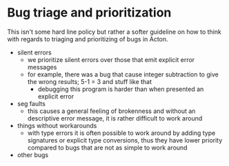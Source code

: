 # Bug triage and prioritization

This isn't some hard line policy but rather a softer guideline on how to think
with regards to triaging and prioritizing of bugs in Acton.

- silent errors
  - we prioritize silent errors over those that emit explicit error messages
  - for example, there was a bug that cause integer subtraction to give the
    wrong results; 5-1 = 3 and stuff like that
    - debugging this program is harder than when presented an explicit error
- seg faults
  - this causes a general feeling of brokenness and without an descriptive error
    message, it is rather difficult to work around
- things without workarounds
  - with type errors it is often possible to work around by adding type
    signatures or explicit type conversions, thus they have lower priority
    compared to bugs that are not as simple to work around
- other bugs
